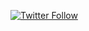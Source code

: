 [![Twitter Follow](https://img.shields.io/twitter/follow/senthil_hi?label=Twitter&style=social)](https://twitter.com/senthil_hi)
